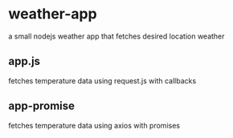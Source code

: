 # weather-app
a small nodejs weather app that fetches desired location weather

## app.js 
fetches temperature data using request.js with callbacks

## app-promise
fetches temperature data using axios with promises
